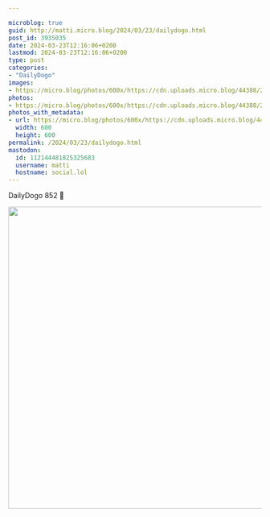 ```yaml
---

microblog: true
guid: http://matti.micro.blog/2024/03/23/dailydogo.html
post_id: 3935035
date: 2024-03-23T12:16:06+0200
lastmod: 2024-03-23T12:16:06+0200
type: post
categories:
- "DailyDogo"
images:
- https://micro.blog/photos/600x/https://cdn.uploads.micro.blog/44388/2024/aee0bcd533de45c1950c007c0271d292.jpg
photos:
- https://micro.blog/photos/600x/https://cdn.uploads.micro.blog/44388/2024/aee0bcd533de45c1950c007c0271d292.jpg
photos_with_metadata:
- url: https://micro.blog/photos/600x/https://cdn.uploads.micro.blog/44388/2024/aee0bcd533de45c1950c007c0271d292.jpg
  width: 600
  height: 600
permalink: /2024/03/23/dailydogo.html
mastodon:
  id: 112144481825325683
  username: matti
  hostname: social.lol
---
```

DailyDogo 852 🐶

<img src="/media/uploads/2024/aee0bcd533de45c1950c007c0271d292.jpg" width="600" height="600" alt="" />
